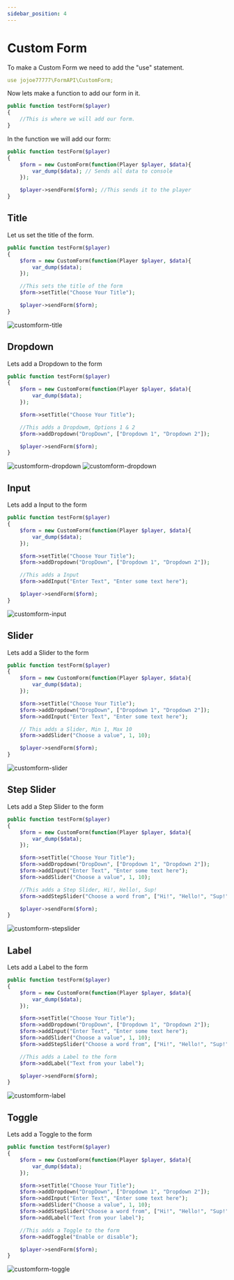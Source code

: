 ```yaml
---
sidebar_position: 4
---
```


# Custom Form

To make a Custom Form we need to add the "use" statement.

```yml
use jojoe77777\FormAPI\CustomForm;
```

Now lets make a function to add our form in it.

```php
public function testForm($player) 
{
    //This is where we will add our form.
}
```

In the function we will add our form:

```php
public function testForm($player)
{
    $form = new CustomForm(function(Player $player, $data){
        var_dump($data); // Sends all data to console
    });

    $player->sendForm($form); //This sends it to the player
}
```

## Title

Let us set the title of the form.

```php
public function testForm($player)
{
    $form = new CustomForm(function(Player $player, $data){
        var_dump($data);
    });

    //This sets the title of the form
    $form->setTitle("Choose Your Title");

    $player->sendForm($form);
}
```

![customform-title](/img/form-api/customform-title.png)

## Dropdown

Lets add a Dropdown to the form

```php
public function testForm($player)
{
    $form = new CustomForm(function(Player $player, $data){
        var_dump($data);
    });

    $form->setTitle("Choose Your Title");

    //This adds a Dropdowm, Options 1 & 2
    $form->addDropdown("DropDown", ["Dropdown 1", "Dropdown 2"]);

    $player->sendForm($form);
}
```

![customform-dropdown](/img/form-api/customform-dropdown.png)
![customform-dropdown](/img/form-api/customform-dropdown2.png)

## Input

Lets add a Input to the form

```php
public function testForm($player)
{
    $form = new CustomForm(function(Player $player, $data){
        var_dump($data);
    });

    $form->setTitle("Choose Your Title");
    $form->addDropdown("DropDown", ["Dropdown 1", "Dropdown 2"]);

    //This adds a Input
    $form->addInput("Enter Text", "Enter some text here"); 

    $player->sendForm($form);
}
```

![customform-input](/img/form-api/customform-input.png)

## Slider

Lets add a Slider to the form

```php
public function testForm($player)
{
    $form = new CustomForm(function(Player $player, $data){
        var_dump($data);
    });

    $form->setTitle("Choose Your Title");
    $form->addDropdown("DropDown", ["Dropdown 1", "Dropdown 2"]);
    $form->addInput("Enter Text", "Enter some text here"); 

    // This adds a Slider, Min 1, Max 10
    $form->addSlider("Choose a value", 1, 10);

    $player->sendForm($form);
}
```

![customform-slider](/img/form-api/customform-slider.png)

## Step Slider

Lets add a Step Slider to the form

```php
public function testForm($player)
{
    $form = new CustomForm(function(Player $player, $data){
        var_dump($data);
    });

    $form->setTitle("Choose Your Title");
    $form->addDropdown("DropDown", ["Dropdown 1", "Dropdown 2"]);
    $form->addInput("Enter Text", "Enter some text here"); 
    $form->addSlider("Choose a value", 1, 10);

    //This adds a Step Slider, Hi!, Hello!, Sup!
    $form->addStepSlider("Choose a word from", ["Hi!", "Hello!", "Sup!"]);

    $player->sendForm($form);
}
```

![customform-stepslider](/img/form-api/customform-stepslider.png)

## Label

Lets add a Label to the form

```php
public function testForm($player)
{
    $form = new CustomForm(function(Player $player, $data){
        var_dump($data);
    });

    $form->setTitle("Choose Your Title");
    $form->addDropdown("DropDown", ["Dropdown 1", "Dropdown 2"]);
    $form->addInput("Enter Text", "Enter some text here"); 
    $form->addSlider("Choose a value", 1, 10);
    $form->addStepSlider("Choose a word from", ["Hi!", "Hello!", "Sup!"]);

    //This adds a Label to the form
    $form->addLabel("Text from your label");

    $player->sendForm($form);
}
```

![customform-label](/img/form-api/customform-label.png)

## Toggle

Lets add a Toggle to the form

```php
public function testForm($player)
{
    $form = new CustomForm(function(Player $player, $data){
        var_dump($data);
    });

    $form->setTitle("Choose Your Title");
    $form->addDropdown("DropDown", ["Dropdown 1", "Dropdown 2"]);
    $form->addInput("Enter Text", "Enter some text here"); 
    $form->addSlider("Choose a value", 1, 10);
    $form->addStepSlider("Choose a word from", ["Hi!", "Hello!", "Sup!"]);
    $form->addLabel("Text from your label");

    //This adds a Toggle to the form
    $form->addToggle("Enable or disable");

    $player->sendForm($form);
}
```

![customform-toggle](/img/form-api/customform-toggle.png)

